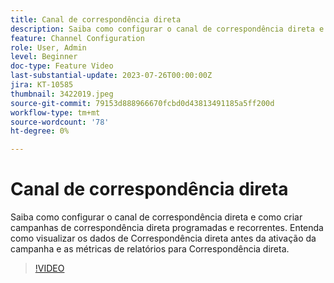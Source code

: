 ```yaml
---
title: Canal de correspondência direta
description: Saiba como configurar o canal de correspondência direta e como criar campanhas de correspondência direta programadas e recorrentes. Entenda como visualizar os dados de Correspondência direta antes da ativação da campanha e as métricas de relatórios para Correspondência direta.
feature: Channel Configuration
role: User, Admin
level: Beginner
doc-type: Feature Video
last-substantial-update: 2023-07-26T00:00:00Z
jira: KT-10585
thumbnail: 3422019.jpeg
source-git-commit: 79153d888966670fcbd0d43813491185a5ff200d
workflow-type: tm+mt
source-wordcount: '78'
ht-degree: 0%

---
```



# Canal de correspondência direta

Saiba como configurar o canal de correspondência direta e como criar campanhas de correspondência direta programadas e recorrentes. Entenda como visualizar os dados de Correspondência direta antes da ativação da campanha e as métricas de relatórios para Correspondência direta.

>[!VIDEO](https://video.tv.adobe.com/v/3422019/?learn=on)
